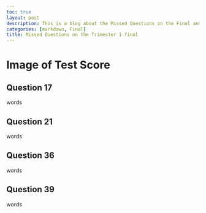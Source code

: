 ```yaml
---
toc: true
layout: post
description: This is a blog about the Missed Questions on the Final and will provide the correct answer and why
categories: [markdown, Final]
title: Missed Questions on the Trimester 1 final
---
```


# Image of Test Score

## Question 17
words

## Question 21
words

## Question 36
words

## Question 39
words